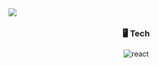 <!-- Header -->
<div>
  <img src="https://capsule-render.vercel.app/api?type=waving&color=gradient&height=240&section=header&text=hi😁&fontSize=80&fontColor=000000" />
</div>

<!-- Body -->
<div align="center">
  <h3>🖥 Tech</h3>
  <img alt="react" src="https://img.shields.io/badge/react-logo?style=for-the-badge&logo=React&logoColor=61DAFB&color=20232a">
</div>



<!--
[![Solved.ac Profile](http://mazassumnida.wtf/api/v2/generate_badge?boj=occultism22)](https://solved.ac/occultism22/)
-->


<!--
**GGomsoo/GGomsoo** is a ✨ _special_ ✨ repository because its `README.md` (this file) appears on your GitHub profile.
[![Hits](https://hits.seeyoufarm.com/api/count/incr/badge.svg?url=https%3A%2F%2Fgithub.com%2FGGomsoo&count_bg=%2379C83D&title_bg=%2312A6EC&icon=&icon_color=%23E7E7E7&title=hits&edge_flat=false)](https://hits.seeyoufarm.com)
![header](https://capsule-render.vercel.app/api?type=wave&color=auto&height=300&section=header&text=capsule%20render&fontSize=90)
Here are some ideas to get you started:

- 🔭 I’m currently working on ...
- 🌱 I’m currently learning ...
- 👯 I’m looking to collaborate on ...
- 🤔 I’m looking for help with ...
- 💬 Ask me about ...
- 📫 How to reach me: ...
- 😄 Pronouns: ...
- ⚡ Fun fact: ...
-->
